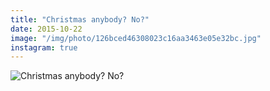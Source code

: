 ```yaml
---
title: "Christmas anybody? No?"
date: 2015-10-22
image: "/img/photo/126bced46308023c16aa3463e05e32bc.jpg"
instagram: true
---
```


![Christmas anybody? No?](/img/photo/126bced46308023c16aa3463e05e32bc.jpg)
